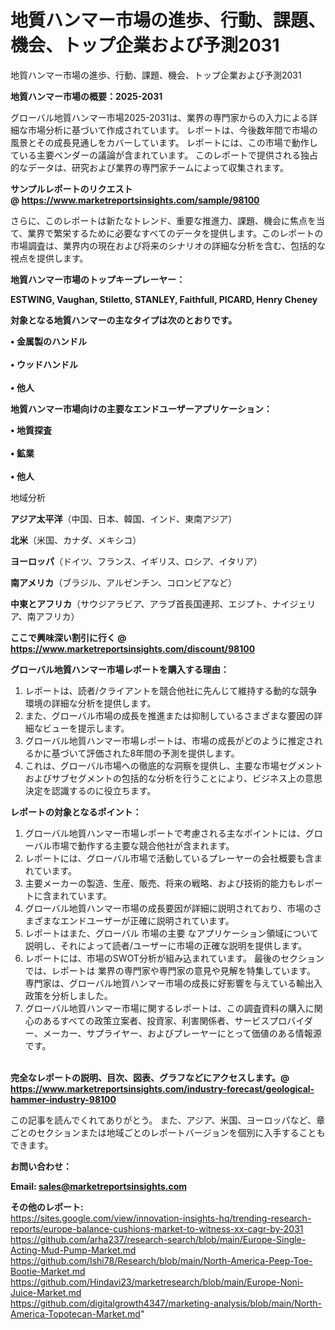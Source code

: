 # 地質ハンマー市場の進歩、行動、課題、機会、トップ企業および予測2031
地質ハンマー市場の進歩、行動、課題、機会、トップ企業および予測2031

<strong><b>地質ハンマー市場の概要：2025-2031</b></strong>

グローバル地質ハンマー市場2025-2031は、業界の専門家からの入力による詳細な市場分析に基づいて作成されています。 レポートは、今後数年間で市場の風景とその成長見通しをカバーしています。 レポートには、この市場で動作している主要ベンダーの議論が含まれています。 このレポートで提供される独占的なデータは、研究および業界の専門家チームによって収集されます。

<strong>サンプルレポートのリクエスト @ <a href=https://www.marketreportsinsights.com/sample/98100>https://www.marketreportsinsights.com/sample/98100</a></strong>

さらに、このレポートは新たなトレンド、重要な推進力、課題、機会に焦点を当て、業界で繁栄するために必要なすべてのデータを提供します。このレポートの市場調査は、業界内の現在および将来のシナリオの詳細な分析を含む、包括的な視点を提供します。

<strong>地質ハンマー市場のトップキープレーヤー：</strong>

<strong>ESTWING, Vaughan, Stiletto, STANLEY, Faithfull, PICARD, Henry Cheney</strong>

<strong><b>対象となる地質ハンマーの主なタイプは次のとおりです。</b></strong>

<strong>• 金属製のハンドル<br><br>• ウッドハンドル<br><br>• 他人</strong>

<strong><b>地質ハンマー市場向けの主要なエンドユーザーアプリケーション：</b></strong>

<strong>• 地質探査<br><br>• 鉱業<br><br>• 他人</strong>

 地域分析

<strong><b>アジア太平洋</b></strong>（中国、日本、韓国、インド、東南アジア）

<strong><b>北米</b></strong>（米国、カナダ、メキシコ）

<strong><b>ヨーロッパ</b></strong>（ドイツ、フランス、イギリス、ロシア、イタリア）

<strong><b>南アメリカ</b></strong>（ブラジル、アルゼンチン、コロンビアなど）

<strong><b>中東とアフリカ</b></strong>（サウジアラビア、アラブ首長国連邦、エジプト、ナイジェリア、南アフリカ）

<strong>ここで興味深い割引に行く @ <a href=https://www.marketreportsinsights.com/discount/98100>https://www.marketreportsinsights.com/discount/98100</a></strong>

<strong><b>グローバル地質ハンマー市場レポートを購入する理由：</b></strong>
<ol>
  <li>レポートは、読者/クライアントを競合他社に先んじて維持する動的な競争環境の詳細な分析を提供します。</li>
  <li>また、グローバル市場の成長を推進または抑制しているさまざまな要因の詳細なビューを提示します。</li>
  <li>グローバル地質ハンマー市場レポートは、市場の成長がどのように推定されるかに基づいて評価された8年間の予測を提供します。</li>
  <li>これは、グローバル市場への徹底的な洞察を提供し、主要な市場セグメントおよびサブセグメントの包括的な分析を行うことにより、ビジネス上の意思決定を認識するのに役立ちます。</li>
</ol>
<strong><b>レポートの対象となるポイント：</b></strong>
<ol>
  <li>グローバル地質ハンマー市場レポートで考慮される主なポイントには、グローバル市場で動作する主要な競合他社が含まれます。</li>
  <li>レポートには、グローバル市場で活動しているプレーヤーの会社概要も含まれています。</li>
  <li>主要メーカーの製造、生産、販売、将来の戦略、および技術的能力もレポートに含まれています。</li>
  <li>グローバル地質ハンマー市場の成長要因が詳細に説明されており、市場のさまざまなエンドユーザーが正確に説明されています。</li>
  <li>レポートはまた、グローバル 市場の主要 なアプリケーション領域について説明し、それによって読者/ユーザーに市場の正確な説明を提供します。</li>
  <li>レポートには、市場のSWOT分析が組み込まれています。 最後のセクションでは、レポートは 業界の専門家や専門家の意見や見解を特集しています。 専門家は、グローバル地質ハンマー市場の成長に好影響を与えている輸出入政策を分析しました。</li>
  <li>グローバル地質ハンマー市場に関するレポートは、この調査資料の購入に関心のあるすべての政策立案者、投資家、利害関係者、サービスプロバイダー、メーカー、サプライヤー、およびプレーヤーにとって価値のある情報源です。</li>
</ol><br>
<strong>完全なレポートの説明、目次、図表、グラフなどにアクセスします。@ <a href=https://www.marketreportsinsights.com/industry-forecast/geological-hammer-industry-98100>https://www.marketreportsinsights.com/industry-forecast/geological-hammer-industry-98100</a></strong>

この記事を読んでくれてありがとう。 また、アジア、米国、ヨーロッパなど、章ごとのセクションまたは地域ごとのレポートバージョンを個別に入手することもできます。

<strong><b>お問い合わせ：</b></strong>

<strong>Email: </strong><a href=mailto:sales@marketreportsinsights.com><strong>sales@marketreportsinsights.com</strong></a>

<strong>その他のレポート:</strong>
<br>
<a href=https://sites.google.com/view/innovation-insights-hq/trending-research-reports/europe-balance-cushions-market-to-witness-xx-cagr-by-2031>https://sites.google.com/view/innovation-insights-hq/trending-research-reports/europe-balance-cushions-market-to-witness-xx-cagr-by-2031</a>
<br>
<a href=https://github.com/arha237/research-search/blob/main/Europe-Single-Acting-Mud-Pump-Market.md>https://github.com/arha237/research-search/blob/main/Europe-Single-Acting-Mud-Pump-Market.md</a>
<br>
<a href=https://github.com/Ishi78/Research/blob/main/North-America-Peep-Toe-Bootie-Market.md>https://github.com/Ishi78/Research/blob/main/North-America-Peep-Toe-Bootie-Market.md</a>
<br>
<a href=https://github.com/Hindavi23/marketresearch/blob/main/Europe-Noni-Juice-Market.md>https://github.com/Hindavi23/marketresearch/blob/main/Europe-Noni-Juice-Market.md</a>
<br>
<a href=https://github.com/digitalgrowth4347/marketing-analysis/blob/main/North-America-Topotecan-Market.md>https://github.com/digitalgrowth4347/marketing-analysis/blob/main/North-America-Topotecan-Market.md</a>"
